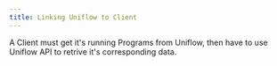```yaml
---
title: Linking Uniflow to Client
---
```


A Client must get it's running Programs from Uniflow, then have to use Uniflow API to retrive it's corresponding data.

